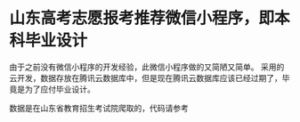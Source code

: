 # 山东高考志愿报考推荐微信小程序，即本科毕业设计
由于之前没有微信小程序的开发经验，此微信小程序做的又简陋又简单。
采用的云开发，数据存放在腾讯云数据库中，但是现在腾讯云数据库应该已经过期了，毕竟是为了应付毕业设计。

数据是在山东省教育招生考试院爬取的，代码请参考
